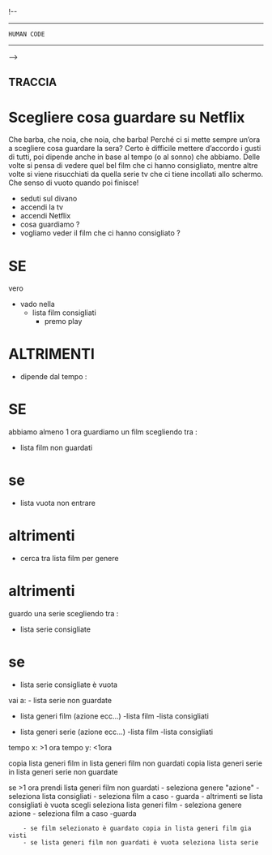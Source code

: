 !-- 
****************
    HUMAN CODE  
****************
 -->


## TRACCIA
# Scegliere cosa guardare su Netflix
Che barba, che noia, che noia, che barba!
Perché ci si mette sempre un’ora a scegliere cosa guardare la sera? Certo è difficile mettere d’accordo i gusti di tutti, poi dipende anche in base al tempo (o al sonno) che abbiamo. Delle volte si pensa di vedere quel bel film che ci hanno consigliato, mentre altre volte si viene risucchiati da quella serie tv che ci tiene incollati allo schermo. Che senso di vuoto quando poi finisce! 



- seduti sul divano
- accendi la tv
- accendi Netflix
- cosa guardiamo ?
- vogliamo veder il film che ci hanno consigliato ?

# SE #

vero 

- vado nella 
    - lista film consigliati 
        - premo play

# ALTRIMENTI #

- dipende dal tempo :

# SE #
abbiamo almeno 1 ora guardiamo un film scegliendo tra :

 - lista film non guardati

 # se #
 - lista vuota non entrare

 # altrimenti

 - cerca tra lista film per genere


# altrimenti

 guardo una serie scegliendo tra :

  - lista serie consigliate

  # se 
  - lista serie consigliate è vuota

  vai a:
    - lista serie non guardate
<!-- 
  # altrimenti 

  - lista serie non guardate
 -->
- lista generi film (azione ecc...)
    -lista film
        -lista consigliati

- lista generi serie (azione ecc...)
    -lista film
        -lista consigliati

tempo x: >1 ora
tempo y: <1ora

copia lista generi film in lista generi film non guardati
copia lista generi serie in lista generi serie non guardate

se >1 ora prendi lista generi film non guardati
    - seleziona genere "azione"
        - seleziona lista consigliati
            - seleziona film a caso
                - guarda
        - altrimenti se lista consigliati è vuota scegli seleziona lista generi film
            - seleziona genere azione
                - seleziona film a caso
                    -guarda
        
        - se film selezionato è guardato copia in lista generi film gia visti
        - se lista generi film non guardati è vuota seleziona lista serie

